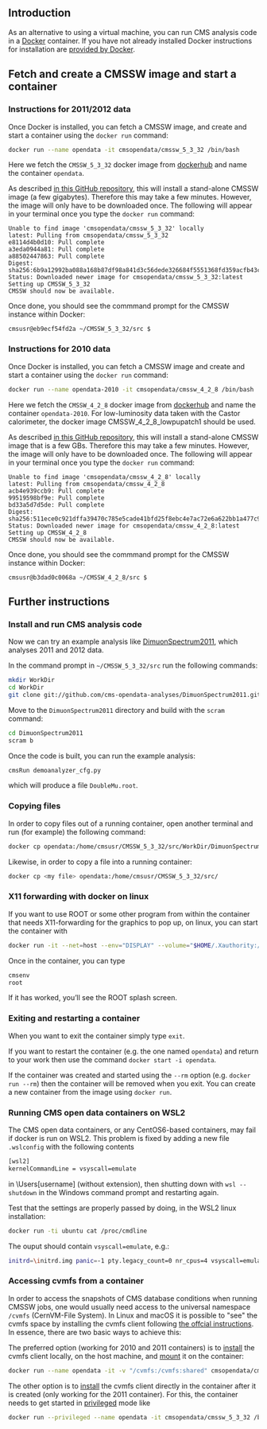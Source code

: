 ## Introduction

As an alternative to using a virtual machine, you can run CMS analysis code in a [Docker](https://www.docker.com/) container. If you have not already installed Docker instructions for installation are [provided by Docker](https://docs.docker.com/install/).

## Fetch and create a CMSSW image and start a container

### Instructions for 2011/2012 data

Once Docker is installed, you can fetch a CMSSW image, and create and start a container using the `docker run` command:

```sh
docker run --name opendata -it cmsopendata/cmssw_5_3_32 /bin/bash
```

Here we fetch the `CMSSW_5_3_32` docker image from [dockerhub](https://hub.docker.com/u/cmsopendata) and name the container `opendata`.

As described [in this GitHub repository](https://github.com/clelange/cmssw-docker/), this will install a stand-alone CMSSW image (a few gigabytes). Therefore this may take a few minutes. However, the image will only have to be downloaded once. The following will appear in your terminal once you type the `docker run` command:

```console
Unable to find image 'cmsopendata/cmssw_5_3_32' locally
latest: Pulling from cmsopendata/cmssw_5_3_32
e8114d4b0d10: Pull complete
a3eda0944a81: Pull complete
a88502447863: Pull complete
Digest: sha256:6b9a12992ba088a168b87df98a841d3c56dede326684f5551368fd359acfb43c
Status: Downloaded newer image for cmsopendata/cmssw_5_3_32:latest
Setting up CMSSW_5_3_32
CMSSW should now be available.
```

Once done, you should see the commmand prompt for the CMSSW instance within Docker:

```console
cmsusr@eb9ecf54fd2a ~/CMSSW_5_3_32/src $
```

### Instructions for 2010 data

Once Docker is installed, you can fetch a CMSSW image and create and start a container using the `docker run` command:

```sh
docker run --name opendata-2010 -it cmsopendata/cmssw_4_2_8 /bin/bash
```

Here we fetch the `CMSSW_4_2_8` docker image from [dockerhub](https://hub.docker.com/u/cmsopendata) and name the container `opendata-2010`. For low-luminosity data taken with the Castor calorimeter, the docker image CMSSW_4_2_8_lowpupatch1 should be used.

As described [in this GitHub repository](https://github.com/clelange/cmssw-docker/), this will install a stand-alone CMSSW image that is a few GBs. Therefore this may take a few minutes. However, the image will only have to be downloaded once. The following will appear in your terminal once you type the `docker run` command:

```console
Unable to find image 'cmsopendata/cmssw_4_2_8' locally
latest: Pulling from cmsopendata/cmssw_4_2_8
acb4e939ccb9: Pull complete
99519598bf9e: Pull complete
bd33a5d7d5de: Pull complete
Digest: sha256:511ece0c921dffa39470c785e5cade41bfd25f8ebc4e7ac72e6a622bb1a477c9
Status: Downloaded newer image for cmsopendata/cmssw_4_2_8:latest
Setting up CMSSW_4_2_8
CMSSW should now be available.
```

Once done, you should see the commmand prompt for the CMSSW instance within Docker:

```console
cmsusr@b3dad0c0068a ~/CMSSW_4_2_8/src $
```

## Further instructions

### Install and run CMS analysis code

Now we can try an example analysis like [DimuonSpectrum2011](https://github.com/cms-opendata-analyses/DimuonSpectrum2011), which analyses 2011 and 2012 data.

In the command prompt in `~/CMSSW_5_3_32/src` run the following commands:

```sh
mkdir WorkDir
cd WorkDir
git clone git://github.com/cms-opendata-analyses/DimuonSpectrum2011.git
```

Move to the `DimuonSpectrum2011` directory and build with the `scram` command:

```sh
cd DimuonSpectrum2011
scram b
```

Once the code is built, you can run the example analysis:

```sh
cmsRun demoanalyzer_cfg.py
```

which will produce a file `DoubleMu.root`.

### Copying files

In order to copy files out of a running container, open another terminal and run (for example) the following command:

```sh
docker cp opendata:/home/cmsusr/CMSSW_5_3_32/src/WorkDir/DimuonSpectrum2011/DoubleMu.root .
```

Likewise, in order to copy a file into a running container:


```sh
docker cp <my file> opendata:/home/cmsusr/CMSSW_5_3_32/src/
```

### X11 forwarding with docker on linux

If you want to use ROOT or some other program from within the container that needs X11-forwarding for the graphics to pop up, on linux, you can start the container with

```sh
docker run -it --net=host --env="DISPLAY" --volume="$HOME/.Xauthority:/root/.Xauthority:rw" cmsopendata/cmssw_5_3_32 /bin/bash
```

Once in the container, you can type

```sh
cmsenv
root
```

If it has worked, you’ll see the ROOT splash screen.


### Exiting and restarting a container

When you want to exit the container simply type `exit`.

If you want to restart the container (e.g. the one named `opendata`) and return to your work then use the command `docker start -i opendata`.

If the container was created and started using the `--rm` option (e.g. `docker run --rm`) then the container will be removed when you exit. You can create a new container from the image using `docker run`.


### Running CMS open data containers on WSL2

The CMS open data containers, or any CentOS6-based containers, may fail if docker is run on WSL2. This problem is fixed by adding a new file `.wslconfig` with the following contents

```sh
[wsl2]
kernelCommandLine = vsyscall=emulate
```

in \Users\[username] (without extension), then shutting down with `wsl --shutdown` in the Windows command prompt and restarting again.

Test that the settings are properly passed by doing, in the WSL2 linux installation:

```sh
docker run -ti ubuntu cat /proc/cmdline
```

The ouput should contain `vsyscall=emulate`, e.g.:

```sh
initrd=\initrd.img panic=-1 pty.legacy_count=0 nr_cpus=4 vsyscall=emulate
```

### Accessing cvmfs from a container

In order to access the snapshots of CMS database conditions when running CMSSW jobs, one would usually need access to the universal namespace `/cvmfs` (CernVM-File System).  In Linux and macOS it is possible to "see" the cvmfs space by installing the cvmfs client following [the offcial instructions](https://cvmfs.readthedocs.io).  In essence, there are two basic ways to achieve this:

The preferred option (working for 2010 and 2011 containers) is to [install](https://cvmfs.readthedocs.io/en/stable/cpt-quickstart.html) the cvmfs client locally, on the host machine, and [mount](https://cvmfs.readthedocs.io/en/stable/cpt-configure.html#bind-mount-from-the-host) it on the container:

```sh
docker run --name opendata -it -v "/cvmfs:/cvmfs:shared" cmsopendata/cmssw_5_3_32 /bin/bash
```

The other option is to [install](https://cvmfs.readthedocs.io/en/stable/cpt-quickstart.html) the cvmfs client directly in the container after it is created (only working for the 2011 container).  For this, the container needs to get started in [privileged](https://cvmfs.readthedocs.io/en/stable/cpt-configure.html#mount-inside-a-container) mode like

```sh
docker run --privileged --name opendata -it cmsopendata/cmssw_5_3_32 /bin/bash
```
